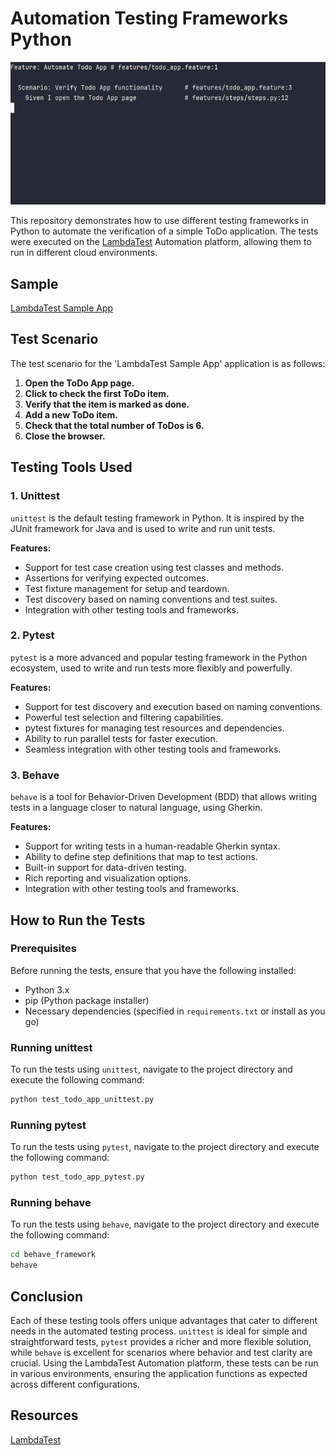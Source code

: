 # Automation Testing Frameworks Python

![Automation Testing Demo](automation.gif)

This repository demonstrates how to use different testing frameworks in Python to automate the verification of a simple ToDo application.
The tests were executed on the [LambdaTest](https://www.lambdatest.com/) Automation platform, allowing them to run in different cloud environments.

## Sample

[LambdaTest Sample App](https://lambdatest.github.io/sample-todo-app/)

## Test Scenario

The test scenario for the 'LambdaTest Sample App' application is as follows:

1. **Open the ToDo App page.**
2. **Click to check the first ToDo item.**
3. **Verify that the item is marked as done.**
4. **Add a new ToDo item.**
5. **Check that the total number of ToDos is 6.**
6. **Close the browser.**

## Testing Tools Used

### 1. Unittest
`unittest` is the default testing framework in Python. It is inspired by the JUnit framework for Java and is used to write and run unit tests.

**Features:**
- Support for test case creation using test classes and methods.
- Assertions for verifying expected outcomes.
- Test fixture management for setup and teardown.
- Test discovery based on naming conventions and test suites.
- Integration with other testing tools and frameworks.

### 2. Pytest
`pytest` is a more advanced and popular testing framework in the Python ecosystem, used to write and run tests more flexibly and powerfully.

**Features:**
- Support for test discovery and execution based on naming conventions.
- Powerful test selection and filtering capabilities.
- pytest fixtures for managing test resources and dependencies.
- Ability to run parallel tests for faster execution.
- Seamless integration with other testing tools and frameworks.

### 3. Behave
`behave` is a tool for Behavior-Driven Development (BDD) that allows writing tests in a language closer to natural language, using Gherkin.

**Features:**
- Support for writing tests in a human-readable Gherkin syntax.
- Ability to define step definitions that map to test actions.
- Built-in support for data-driven testing.
- Rich reporting and visualization options.
- Integration with other testing tools and frameworks.
## How to Run the Tests

### Prerequisites
Before running the tests, ensure that you have the following installed:
- Python 3.x
- pip (Python package installer)
- Necessary dependencies (specified in `requirements.txt` or install as you go)

### Running unittest
To run the tests using `unittest`, navigate to the project directory and execute the following command:
```bash
python test_todo_app_unittest.py
```

### Running pytest
To run the tests using `pytest`, navigate to the project directory and execute the following command:
```bash
python test_todo_app_pytest.py
```

### Running behave
To run the tests using `behave`, navigate to the project directory and execute the following command:
```bash
cd behave_framework
behave
```

## Conclusion

Each of these testing tools offers unique advantages that cater to different needs in the automated testing process. 
`unittest` is ideal for simple and straightforward tests, 
`pytest` provides a richer and more flexible solution, 
while `behave` is excellent for scenarios where behavior and test clarity are crucial. 
Using the LambdaTest Automation platform, these tests can be run in various environments, 
ensuring the application functions as expected across different configurations.

## Resources
[LambdaTest](https://www.lambdatest.com/learning-hub/python-basics)